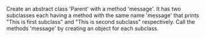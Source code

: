 Create an abstract class 'Parent' with a method 'message'. It has two subclasses each having a method
with the same name 'message' that prints "This is first subclass" and "This is second subclass" 
respectively. Call the methods 'message' by creating an object for each subclass.